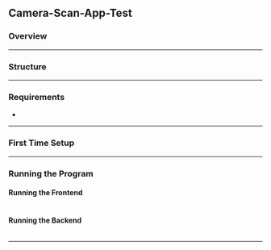 ## Camera-Scan-App-Test

### Overview

---

### Structure

---

### Requirements

- 

---

### First Time Setup

---

### Running the Program

#### Running the Frontend

```bash
```

#### Running the Backend

```bash
```

---